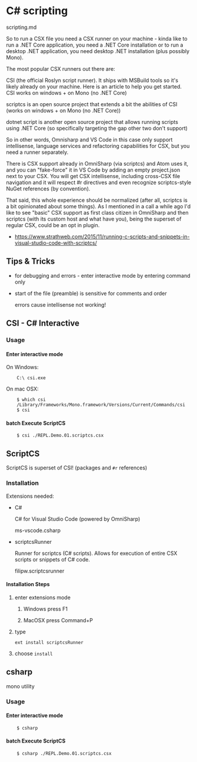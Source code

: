 # C# scripting

scripting.md

So to run a CSX file you need a CSX runner on your machine - kinda like to run a 
.NET Core application, you need a .NET Core installation or to run a desktop .NET 
application, you need desktop .NET installation (plus possibly Mono).

The most popular CSX runners out there are:

CSI (the official Roslyn script runner). It ships with MSBuild tools so it's likely 
already on your machine. Here is an article to help you get started. CSI works on 
windows + on Mono (no .NET Core)

scriptcs is an open source project that extends a bit the abilities of CSI (works on 
windows + on Mono (no .NET Core))

dotnet script is another open source project that allows running scripts using .NET Core 
(so specifically targeting the gap other two don't support)

So in other words, Omnisharp and VS Code in this case only support intellisense, language 
services and refactoring capabilities for CSX, but you need a runner separately.


There is CSX support already in OmniSharp (via scriptcs) and Atom uses it, and you can 
"fake-force" it in VS Code by adding an empty project.json next to your CSX. You will get 
CSX intellisense, including cross-CSX file navigation and it will respect #r directives 
and even recognize scriptcs-style NuGet references (by convention).

That said, this whole experience should be normalized (after all, scriptcs is a bit 
opinionated about some things). As I mentioned in a call a while ago I'd like to see 
"basic" CSX support as first class citizen in OmniSharp and then scriptcs (with its custom 
host and what have you), being the superset of regular CSX, could be an opt in plugin.


*   https://www.strathweb.com/2015/11/running-c-scripts-and-snippets-in-visual-studio-code-with-scriptcs/




## Tips & Tricks

*   for debugging and errors - enter interactive mode by entering command only

*   start of the file (preamble) is sensitive for comments and order 

    errors cause intellisense not working!



## CSI - C# Interactive

### Usage

#### Enter interactive mode

On Windows:

```
    C:\ csi.exe
```

On mac OSX:

```
    $ which csi
    /Library/Frameworks/Mono.framework/Versions/Current/Commands/csi
    $ csi
```

#### batch Execute ScriptCS

```
    $ csi ./REPL.Demo.01.scriptcs.csx 
```

## ScriptCS

ScriptCS is superset of CSI! (packages and `#r` references)

### Installation

Extensions needed:

*   C#

    C# for Visual Studio Code (powered by OmniSharp)

    ms-vscode.csharp
    
*   scriptcsRunner

    Runner for scriptcs (C# scripts). Allows for execution of entire CSX scripts or 
    snippets of C# code.

    filipw.scriptcsrunner

#### Installation Steps

1.  enter extensions mode

    1.  Windows press F1

    2.  MacOSX press Command+P

2.  type

    `ext install scriptcsRunner`

3.  choose `install`

## csharp

mono utility

### Usage

#### Enter interactive mode

```
    $ csharp
```

#### batch Execute ScriptCS

```
    $ csharp ./REPL.Demo.01.scriptcs.csx 
```